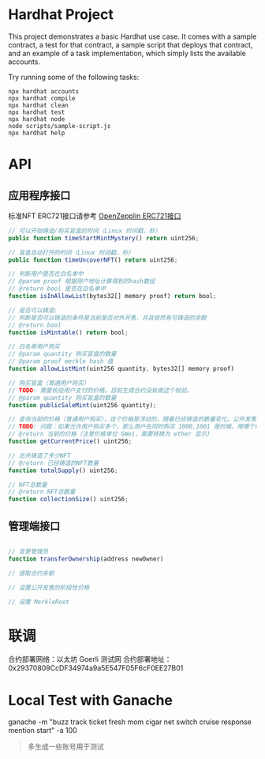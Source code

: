 # Hardhat Project

This project demonstrates a basic Hardhat use case. It comes with a sample contract, a test for that contract, a sample script that deploys that contract, and an example of a task implementation, which simply lists the available accounts.

Try running some of the following tasks:

```shell
npx hardhat accounts
npx hardhat compile
npx hardhat clean
npx hardhat test
npx hardhat node
node scripts/sample-script.js
npx hardhat help
```

# API

## 应用程序接口

标准NFT ERC721接口请参考 [OpenZepplin ERC721接口](https://docs.openzeppelin.com/contracts/3.x/api/token/erc721)

```javascript
// 可以开始铸造/购买盲盒的时间（Linux 时间戳，秒）
public function timeStartMintMystery() return uint256;

// 盲盒自动打开的时间（Linux 时间戳，秒）
public function timeUncoverNFT() return uint256;

// 判断用户是否在白名单中
// @param proof 根据用户地址计算得到的hash数组
// @return bool 是否在白名单中
function isInAllowList(bytes32[] memory proof) return bool;

// 是否可以铸造:
// 判断是否可以铸造的条件是当前是否对外开售，并且依然有可铸造的余额
// @return bool 
function isMintable() return bool;

// 白名单用户购买
// @param quantity 购买盲盒的数量
// @param proof merkle hash 值
function allowListMint(uint256 quantity, bytes32[] memory proof)

// 购买盲盒（普通用户购买）
// TODO: 需要校验用户支付的价格。目前生成合约没有做这个校验。
// @param quantity 购买盲盒的数量
function publicSaleMint(uint256 quantity);

// 查询当前的价格（普通用户购买），这个价格是浮动的，随着已经铸造的数量变化。公开发售价格区间： 0.06 eth （1～1000），0.08 eth（1001～3000），0.1 eth（3001～6000）
// TODO: 问题：如果允许用户购买多个，那么用户在同时购买 1000,1001 是时候，用哪个价格？
// @return 当前的价格（注意价格单位 GWei，需要转换为 ether 显示)
function getCurrentPrice() uint256;

// 总共铸造了多少NFT 
// @return 已经铸造的NFT数量
function totalSupply() uint256;

// NFT总数量
// @return NFT总数量
function collectionSize() uint256;
```

## 管理端接口

```javascript

// 变更管理员
function transferOwnership(address newOwner)

// 提取合约余额

// 设置公开发售的阶段性价格

// 设置 MerkleRoot


```

# 联调

合约部署网络：以太坊 Goerli 测试网
合约部署地址：0x29370809CcDF34974a9a5E547F05F6cF0EE27B01

# Local Test with Ganache
ganache -m "buzz track ticket fresh mom cigar net switch cruise response mention start" -a 100
> 多生成一些账号用于测试
